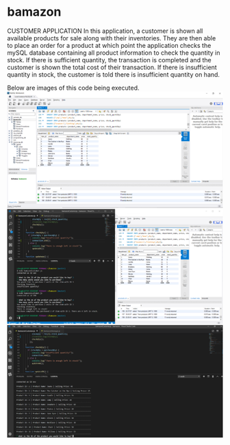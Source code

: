 # bamazon

CUSTOMER APPLICATION
In this application, a customer is shown all available products for sale along with their inventories. They are then able to place an order for a product at which point the application checks the mySQL database containing all product information to check the quantity in stock. If there is sufficient quantity, the transaction is completed and the customer is shown the total cost of their transaction. If there is insufficient quantity in stock, the customer is told there is insufficient quantity on hand.

Below are images of this code being executed.
![Image description](bamazoncust00.PNG)
![Image description](bamazoncust01.PNG)
![Image description](bamazoncust02.PNG)